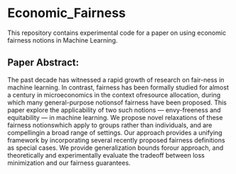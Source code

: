 # Economic_Fairness

This repository contains experimental code for a paper on using economic fairness notions in Machine Learning. 

## Paper Abstract:
The past decade has witnessed a rapid growth of research on fair-ness in machine learning. 
In contrast, fairness has been formally studied for almost a century in microeconomics in the context ofresource allocation, 
during which many general-purpose notionsof fairness have been proposed. This paper explore the applicability 
of two such notions — envy-freeness and equitability — in machine learning. We propose novel relaxations of these 
fairness notionswhich apply to groups rather than individuals, and are compellingin a broad range of settings. 
Our approach provides a unifying framework by incorporating several recently proposed fairness definitions as special cases. 
We provide generalization bounds forour approach, and theoretically and experimentally evaluate the tradeoff between loss 
minimization and our fairness guarantees.
